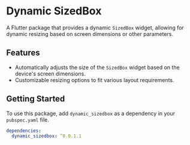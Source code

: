 # Dynamic SizedBox

A Flutter package that provides a dynamic `SizedBox` widget, allowing for dynamic resizing based on screen dimensions or other parameters.

## Features

- Automatically adjusts the size of the `SizedBox` widget based on the device's screen dimensions.
- Customizable resizing options to fit various layout requirements.

## Getting Started

To use this package, add `dynamic_sizedbox` as a dependency in your `pubspec.yaml` file.

```yaml
dependencies:
  dynamic_sizedbox: ^0.0.1.1
